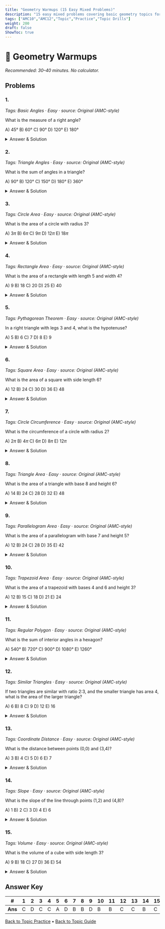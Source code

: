 ```yaml
---
title: "Geometry Warmups (15 Easy Mixed Problems)"
description: "15 easy mixed problems covering basic geometry topics for AMC 10/12 preparation."
tags: ["AMC10","AMC12","Topic","Practice","Topic Drills"]
weight: 200
draft: false
ShowToc: true
---
```


# 📐 Geometry Warmups

_Recommended: 30–40 minutes. No calculator._

## Problems

### 1.
*Tags: Basic Angles · Easy · source: Original (AMC-style)*

What is the measure of a right angle?

A) $45°$
B) $60°$
C) $90°$
D) $120°$
E) $180°$

<details><summary>Answer & Solution</summary>
<p><strong>Answer: C</strong></p>
<p>A right angle measures $90°$.</p>
</details>

### 2.
*Tags: Triangle Angles · Easy · source: Original (AMC-style)*

What is the sum of angles in a triangle?

A) $90°$
B) $120°$
C) $150°$
D) $180°$
E) $360°$

<details><summary>Answer & Solution</summary>
<p><strong>Answer: D</strong></p>
<p>The sum of angles in any triangle is $180°$.</p>
</details>

### 3.
*Tags: Circle Area · Easy · source: Original (AMC-style)*

What is the area of a circle with radius 3?

A) $3\pi$
B) $6\pi$
C) $9\pi$
D) $12\pi$
E) $18\pi$

<details><summary>Answer & Solution</summary>
<p><strong>Answer: C</strong></p>
<p>Area = $\pi r^2 = \pi \cdot 3^2 = 9\pi$.</p>
</details>

### 4.
*Tags: Rectangle Area · Easy · source: Original (AMC-style)*

What is the area of a rectangle with length 5 and width 4?

A) $9$
B) $18$
C) $20$
D) $25$
E) $40$

<details><summary>Answer & Solution</summary>
<p><strong>Answer: C</strong></p>
<p>Area = length × width = $5 \times 4 = 20$.</p>
</details>

### 5.
*Tags: Pythagorean Theorem · Easy · source: Original (AMC-style)*

In a right triangle with legs 3 and 4, what is the hypotenuse?

A) $5$
B) $6$
C) $7$
D) $8$
E) $9$

<details><summary>Answer & Solution</summary>
<p><strong>Answer: A</strong></p>
<p>Using $a^2 + b^2 = c^2$: $3^2 + 4^2 = 9 + 16 = 25 = 5^2$, so $c = 5$.</p>
</details>

### 6.
*Tags: Square Area · Easy · source: Original (AMC-style)*

What is the area of a square with side length 6?

A) $12$
B) $24$
C) $30$
D) $36$
E) $48$

<details><summary>Answer & Solution</summary>
<p><strong>Answer: D</strong></p>
<p>Area = side² = $6^2 = 36$.</p>
</details>

### 7.
*Tags: Circle Circumference · Easy · source: Original (AMC-style)*

What is the circumference of a circle with radius 2?

A) $2\pi$
B) $4\pi$
C) $6\pi$
D) $8\pi$
E) $12\pi$

<details><summary>Answer & Solution</summary>
<p><strong>Answer: B</strong></p>
<p>Circumference = $2\pi r = 2\pi \cdot 2 = 4\pi$.</p>
</details>

### 8.
*Tags: Triangle Area · Easy · source: Original (AMC-style)*

What is the area of a triangle with base 8 and height 6?

A) $14$
B) $24$
C) $28$
D) $32$
E) $48$

<details><summary>Answer & Solution</summary>
<p><strong>Answer: B</strong></p>
<p>Area = $\frac{1}{2} \times$ base × height = $\frac{1}{2} \times 8 \times 6 = 24$.</p>
</details>

### 9.
*Tags: Parallelogram Area · Easy · source: Original (AMC-style)*

What is the area of a parallelogram with base 7 and height 5?

A) $12$
B) $24$
C) $28$
D) $35$
E) $42$

<details><summary>Answer & Solution</summary>
<p><strong>Answer: D</strong></p>
<p>Area = base × height = $7 \times 5 = 35$.</p>
</details>

### 10.
*Tags: Trapezoid Area · Easy · source: Original (AMC-style)*

What is the area of a trapezoid with bases 4 and 6 and height 3?

A) $12$
B) $15$
C) $18$
D) $21$
E) $24$

<details><summary>Answer & Solution</summary>
<p><strong>Answer: B</strong></p>
<p>Area = $\frac{1}{2} \times$ (base1 + base2) × height = $\frac{1}{2} \times (4+6) \times 3 = 15$.</p>
</details>

### 11.
*Tags: Regular Polygon · Easy · source: Original (AMC-style)*

What is the sum of interior angles in a hexagon?

A) $540°$
B) $720°$
C) $900°$
D) $1080°$
E) $1260°$

<details><summary>Answer & Solution</summary>
<p><strong>Answer: B</strong></p>
<p>Sum = $(n-2) \times 180° = (6-2) \times 180° = 4 \times 180° = 720°$.</p>
</details>

### 12.
*Tags: Similar Triangles · Easy · source: Original (AMC-style)*

If two triangles are similar with ratio 2:3, and the smaller triangle has area 4, what is the area of the larger triangle?

A) $6$
B) $8$
C) $9$
D) $12$
E) $16$

<details><summary>Answer & Solution</summary>
<p><strong>Answer: C</strong></p>
<p>Area ratio = (side ratio)² = $(2/3)^2 = 4/9$. So larger area = $4 \times (9/4) = 9$.</p>
</details>

### 13.
*Tags: Coordinate Distance · Easy · source: Original (AMC-style)*

What is the distance between points (0,0) and (3,4)?

A) $3$
B) $4$
C) $5$
D) $6$
E) $7$

<details><summary>Answer & Solution</summary>
<p><strong>Answer: C</strong></p>
<p>Distance = $\sqrt{(3-0)^2 + (4-0)^2} = \sqrt{9 + 16} = \sqrt{25} = 5$.</p>
</details>

### 14.
*Tags: Slope · Easy · source: Original (AMC-style)*

What is the slope of the line through points (1,2) and (4,8)?

A) $1$
B) $2$
C) $3$
D) $4$
E) $6$

<details><summary>Answer & Solution</summary>
<p><strong>Answer: B</strong></p>
<p>Slope = $\frac{8-2}{4-1} = \frac{6}{3} = 2$.</p>
</details>

### 15.
*Tags: Volume · Easy · source: Original (AMC-style)*

What is the volume of a cube with side length 3?

A) $9$
B) $18$
C) $27$
D) $36$
E) $54$

<details><summary>Answer & Solution</summary>
<p><strong>Answer: C</strong></p>
<p>Volume = side³ = $3^3 = 27$.</p>
</details>


## Answer Key

| # | 1 | 2 | 3 | 4 | 5 | 6 | 7 | 8 | 9 | 10 | 11 | 12 | 13 | 14 | 15 |
|---|---|---|---|---|---|---|---|---|---|---|---|---|---|---|---|
| **Ans** | C | D | C | C | A | D | B | B | D | B | B | C | C | B | C |

[Back to Topic Practice](../_index.md) • [Back to Topic Guide](../..)
